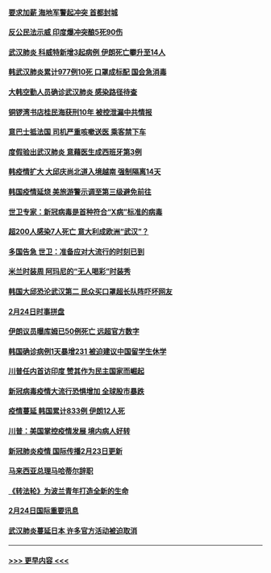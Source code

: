 #### [要求加薪 海地军警起冲突 首都封城](../pages/prog202/a102785256.md?t=02251831) 
#### [反公民法示威 印度爆冲突酿5死90伤](../pages/prog202/a102785244.md?t=02251831) 
#### [武汉肺炎 科威特新增3起病例 伊朗死亡攀升至14人](../pages/prog202/a102785229.md?t=02251831) 
#### [韩武汉肺炎累计977例10死 口罩成标配 国会急消毒](../pages/prog202/a102784917.md?t=02251831) 
#### [大韩空勤人员确诊武汉肺炎 感染路径待查](../pages/prog202/a102785145.md?t=02251831) 
#### [铜锣湾书店桂民海获刑10年 被控泄漏中共情报](../pages/prog202/a102785088.md?t=02251831) 
#### [意巴士抵法国 司机严重咳嗽送医 乘客禁下车](../pages/prog202/a102785016.md?t=02251831) 
#### [度假验出武汉肺炎 意藉医生成西班牙第3例](../pages/prog202/a102785005.md?t=02251831) 
#### [韩疫情扩大 大邱庆尚北道入境越南 强制隔离14天](../pages/prog202/a102784992.md?t=02251831) 
#### [韩国疫情延烧 美旅游警示调至第三级避免前往](../pages/prog202/a102784949.md?t=02251831) 
#### [世卫专家：新冠病毒是首种符合“X病”标准的病毒](../pages/prog202/a102784702.md?t=02251831) 
#### [超200人感染7人死亡 意大利成欧洲“武汉”？](../pages/prog202/a102784822.md?t=02251831) 
#### [多国告急 世卫：准备应对大流行的时刻已到](../pages/prog202/a102784810.md?t=02251831) 
#### [米兰时装周 阿玛尼的“无人喝彩”时装秀](../pages/prog202/a102784750.md?t=02251831) 
#### [韩国大邱恐沦武汉第二 民众买口罩超长队阵吓坏网友](../pages/prog202/a102784714.md?t=02251831) 
#### [2月24日时事拼盘](../pages/prog202/a102784745.md?t=02251831) 
#### [伊朗议员曝库姆已50例死亡 远超官方数字](../pages/prog202/a102784656.md?t=02251831) 
#### [韩国确诊病例1天暴增231 被迫建议中国留学生休学](../pages/prog202/a102784629.md?t=02251831) 
#### [川普任内首访印度 赞其作为民主国家而崛起](../pages/prog202/a102784631.md?t=02251831) 
#### [新冠病毒疫情大流行恐惧增加 全球股市暴跌](../pages/prog202/a102784603.md?t=02251831) 
#### [疫情蔓延 韩国累计833例 伊朗12人死](../pages/prog202/a102784616.md?t=02251831) 
#### [川普：美国掌控疫情发展 境内病人好转](../pages/prog202/a102784609.md?t=02251831) 
#### [新冠肺炎疫情 国际传播2月23日更新](../pages/prog202/a102784438.md?t=02251831) 
#### [马来西亚总理马哈蒂尔辞职](../pages/prog202/a102784436.md?t=02251831) 
#### [《转法轮》为波兰青年打造全新的生命](../pages/prog202/a102784409.md?t=02251831) 
#### [2月24日国际重要讯息](../pages/prog202/a102784367.md?t=02251831) 
#### [武汉肺炎蔓延日本  许多官方活动被迫取消](../pages/prog202/a102784375.md?t=02251831) 

----
#### [ >>> 更早内容 <<< ](../indexes/prog202-earlier.md)
